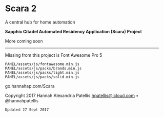 # Scara 2
A central hub for home automation

**Sapphic Citadel Automated Residency Application (Scara) Project**

More coming soon

---

Missing from this project is Font Awesome Pro 5
```
PANEL/assets/js/fontawesome.min.js
PANEL/assets/js/packs/brands.min.js
PANEL/assets/js/packs/light.min.js
PANEL/assets/js/packs/solid.min.js
```

go.hannahap.com/Scara

Copyright 2017 Hannah Alexandria Patellis
hpatellis@icloud.com • @hannahpatellis

`Updated 27 Sept 2017` 